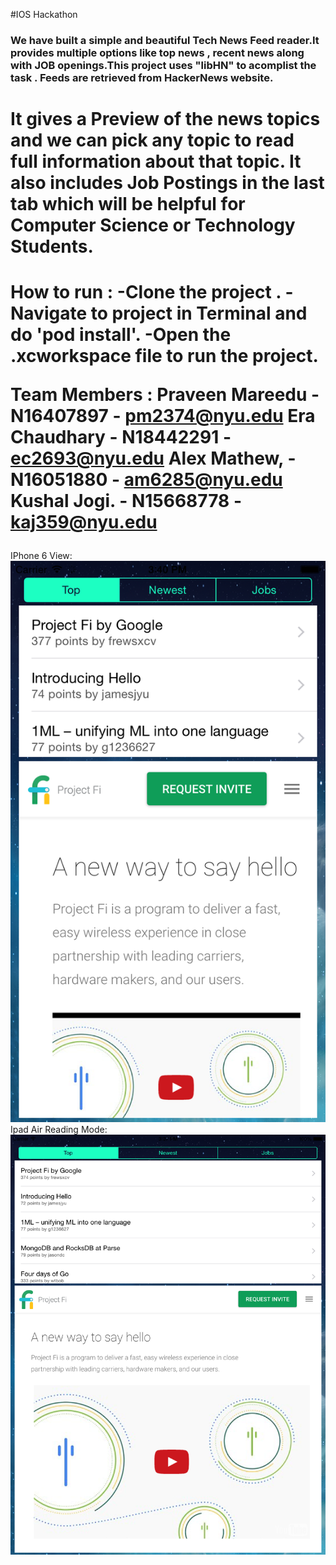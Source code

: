 #IOS Hackathon
<h3>We have built a simple and beautiful Tech News Feed reader.It provides multiple options like top news , recent news along with JOB 
openings.This project uses "libHN" to acomplist the task . Feeds are retrieved from HackerNews website.</h3>

<h1>
It gives a Preview of the news topics and we can pick any topic to read full information about that topic. It also includes Job Postings in
the last tab which will be helpful for Computer Science or Technology Students.
</h1>
<h1>
How to run : 
-Clone the project .
-Navigate to project in Terminal and do 'pod install'.
-Open the .xcworkspace file to run the project.

Team Members :
Praveen Mareedu - N16407897 - pm2374@nyu.edu
Era Chaudhary - N18442291 - ec2693@nyu.edu
Alex Mathew, - N16051880 - am6285@nyu.edu
Kushal Jogi. - N15668778 - kaj359@nyu.edu
</h1>

IPhone 6 View:
![Alt text](https://github.com/NYUTerminal/IOSHackathon/blob/master/Iphone6.png)
Ipad Air Reading Mode:
![Alt text](https://github.com/NYUTerminal/IOSHackathon/blob/master/Ipad.png)
